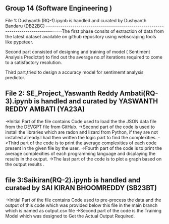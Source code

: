 Group 14 (Software Engineering )
-------------------------------------------------------------

File 1: Dushyanth (RQ-1).ipynb is handled and curated by Dushyanth Bandaru (DB22BC)
--------------------------------------------------------------------------------------The first phase consits of extraction of data from the latest dataset available on github repository using webscraping tools like pypeteer.

Second part consisted of designing and training of model ( Sentiment Analysis Predictor) to find out the average no.of iterations required to come to a satisfactory resolution.

Third part,tried to design a accuracy model for sentimemt analysis predictor.

File 2: SE_Project_Yaswanth Reddy Ambati(RQ-3).ipynb is handled and curated by YASWANTH REDDY AMBATI (YA23A)
----------------------------------------------------------------------------------------
->Initial Part of the file contains Code used to load the the JSON data file from the DEVGPT file from GitHub.
->Second part of the code is used to install the libraries which are radon and lizard from Python, if they are not installed already.I had then written the logic part to find the complexities.
->Third part of the code is to print the average complexities of each code present in the given file by the user.
->Fourth part of the code is to print the average complexities of each programming language and displaying the results in the output.
->The last part of the code is to plot a graph based on the output results .

file 3:Saikiran(RQ-2).ipynb is handled and curated by SAI KIRAN BHOOMREDDY (SB23BT) 
----------------------------------------------------------------------------------------
->Initial Part of the file contains Code used to pre-process the data and  the output of this code which was provided below this file in the main branch which is named as output.csv file
->Second part of the code is the Training Model which was designed to Get the Actual Output Required.
